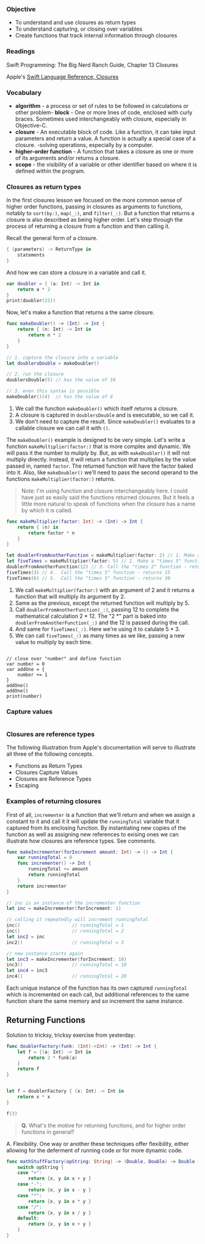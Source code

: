 ### Objective

* To understand and use closures as return types
* To understand capturing, or closing over variables
* Create functions that track internal information through closures


### Readings
Swift Programming: The Big Nerd Ranch Guide, Chapter 13 Closures

Apple's [Swift Language Reference, Closures](https://developer.apple.com/library/ios/documentation/Swift/Conceptual/Swift_Programming_Language/Closures.html#//apple_ref/doc/uid/TP40014097-CH11-ID94)

### Vocabulary
- **algorithm** - a process or set of rules to be followed in calculations or other problem- **block** - One or more lines of code, enclosed with curly braces. Sometimes used interchangeably with closure, especially in Objective-C.
- **closure** - An executable block of code. Like a function, it can take input parameters and return a value. A function is actually a special case of a closure.
-solving operations, especially by a computer.
- **higher-order function** - A function that takes a closure as one or more of its arguments and/or returns a closure. 
- **scope** - the visibility of a variable or other identifier based on where it is defined within the program.


### Closures as return types

In the first closures lesson we focused on the more common sense of higher order functions, passing in closures as arguments to functions, notably to `sort(by:)`, `map(_:)`, and `filter(_:)`. But a function that returns a closure is also described as being higher order. Let's step through the process of returning a closure from a function and then calling it.

Recall the general form of a closure.

```swift
{ (parameters) -> ReturnType in
    statements
}
```

And how we can store a closure in a variable and call it.

```swift
var doubler = { (a: Int) -> Int in
    return a * 2
}
print(doubler(22))
```

Now, let's make a function that returns a the same closure.

```swift
func makeDoubler() -> (Int) -> Int {
    return { (n: Int) -> Int in
        return n * 2
    }
}

// 1. capture the closure into a variable
let doublersDouble = makeDoubler()

// 2. run the closure
doublersDouble(5) // has the value of 10

// 3. even this syntax is possible
makeDoubler()(4)  // has the value of 8
```

1. We call the function `makeDoubler()` which itself returns a closure. 
2. A closure is captured in `doublersDouble` and is executable, so we call it.
3. We don't need to capture the result. Since `makeDoubler()` evaluates to a callable closure we can call it with `()`.

The `makeDoubler()` example is designed to be very simple. Let's write a function `makeMultiplier(factor:)` that is more complex and dynamic. We will pass it the number to muliply by. But, as with `makeDoubler()` it will not multiply directly. Instead, it will return a function that multiplies by the value passed in, named `factor`. The returned function will have the factor baked into it. Also, like `makeDoubler()` we'll need to pass the second operand to the functions `makeMultiplier(factor:)` returns.

> Note: I'm using function and closure interchangeably here. I could have just as easily said the functions returned closures. But it feels a little more natural to speak of functions when the closure has a name by which it is called.


```swift
func makeMultiplier(factor: Int) -> (Int) -> Int {
    return { (n) in
        return factor * n
    }
}

let doublerFromAnotherFunction = makeMultiplier(factor: 2) // 1. Make a "times 2" function
let fiveTimes = makeMultiplier(factor: 5) // 2. Make a "times 5" function
doublerFromAnotherFunction(12) // 3. Call the "times 2" function - returns 24
fiveTimes(3) // 4.  Call the "times 5" function - returns 15
fiveTimes(6) // 5.  Call the "times 5" function - returns 30
```

1. We call `makeMultiplier(factor:)` with an argument of 2 and it returns a function that will multiply _its_ argument by 2.
2. Same as the previous, except the returned function will multiply by 5.
3. Call `doublerFromAnotherFunction(_:)`, passing 12 to complete the mathematical calculation 2 * 12. The "2 *" part is baked into `doublerFromAnotherFunction(_:)` and the 12 is passed during the call.
4. And same for `fiveTimes(_:)`. Here we're using it to calulate 5 * 3.
5. We can call `fiveTimes(_:)` as many times as we like, passing a new value to multiply by each time.



``` 

// close over "number" and define function
var number = 0
var addOne = {
    number += 1
}
addOne()
addOne()
print(number)
```

### Capture values
```swift

```

### Closures are reference types

The following illustration from Apple's documentation will serve to illustrate all
three of the following concepts.

* Functions as Return Types
* Closures Capture Values
* Closures are Reference Types
* Escaping


### Examples of returning closures

First of all, `incrementer` is a function that we'll return and when we assign
a constant to it and call it it will update the  `runningTotal` variable
that it captured from its enclosing function. By instantiating new copies of the function
as well as assigning new references to exising ones we can illustrate how closures
are reference types. See comments.

```swift
func makeIncrementer(forIncrement amount: Int) -> () -> Int {
    var runningTotal = 0
    func incrementer() -> Int {
        runningTotal += amount
        return runningTotal
    }
    return incrementer
}

// inc is an instance of the incrementer function
let inc = makeIncrementer(forIncrement: 1)

// calling it repeatedly will increment runningTotal
inc()                   // runningTotal = 1
inc()                   // runningTotal = 2
let inc2 = inc
inc2()                  // runningTotal = 3

// new instance starts again
let inc3 = makeIncrementer(forIncrement: 10)
inc3()                  // runningTotal = 10
let inc4 = inc3
inc4()                  // runningTotal = 20
```

Each unique instance of the function has its own captured ```runningTotal``` which
is incremented on each call, but additional references to the same function share
the same memory and so increment the same instance. 

## Returning Functions

Solution to tricksy, tricksy exercise from yesterday:

```swift
func doublerFactory(funk: (Int)->Int) -> (Int) -> Int {
    let f = {(a: Int) -> Int in
        return 2 * funk(a)
    }
    return f
}


let f = doublerFactory { (x: Int) -> Int in
    return x * x
}

f(3)
```

> **Q.** What's the motive for returning functions, and for higher order functions in general?

A. Flexibility. One way or another these techniques offer flexibility, either allowing for the
deferment of running code or for more dynamic code. 

```swift
func mathStuffFactory(opString: String) -> (Double, Double) -> Double {
    switch opString {
    case "+":
        return {x, y in x + y }
    case "-":
        return {x, y in x - y }
    case "*":
        return {x, y in x * y }
    case "/":
        return {x, y in x / y }
    default:
        return {x, y in x + y }
    }
}
```


